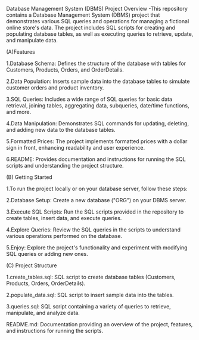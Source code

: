 Database Management System (DBMS) Project
Overview
-This repository contains a Database Management System (DBMS) project that demonstrates various SQL queries and operations for managing a fictional online store's data. The project includes SQL scripts for creating and populating database tables, as well as executing queries to retrieve, update, and manipulate data.


(A)Features

1.Database Schema: Defines the structure of the database with tables for Customers, Products, Orders, and OrderDetails.

2.Data Population: Inserts sample data into the database tables to simulate customer orders and product inventory.

3.SQL Queries: Includes a wide range of SQL queries for basic data retrieval, joining tables, aggregating data, subqueries, date/time functions, and more.

4.Data Manipulation: Demonstrates SQL commands for updating, deleting, and adding new data to the database tables.

5.Formatted Prices: The project implements formatted prices with a dollar sign in front, enhancing readability and user experience.

6.README: Provides documentation and instructions for running the SQL scripts and understanding the project structure.


(B) Getting Started

1.To run the project locally or on your database server, follow these steps:

2.Database Setup: Create a new database ("ORG") on your DBMS server.

3.Execute SQL Scripts: Run the SQL scripts provided in the repository to create tables, insert data, and execute queries.

4.Explore Queries: Review the SQL queries in the scripts to understand various operations performed on the database.

5.Enjoy: Explore the project's functionality and experiment with modifying SQL queries or adding new ones.


(C) Project Structure

1.create_tables.sql: SQL script to create database tables (Customers, Products, Orders, OrderDetails).

2.populate_data.sql: SQL script to insert sample data into the tables.

3.queries.sql: SQL script containing a variety of queries to retrieve, manipulate, and analyze data.


README.md: Documentation providing an overview of the project, features, and instructions for running the scripts.
